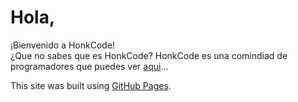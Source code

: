 <h1><b>Hola,</b></br></h1>
¡Bienvenido a HonkCode!</br>
¿Que no sabes que es HonkCode? HonkCode es una comindiad de programadores que puedes ver <a href="https://instagram.com/honkcode" target="_blank">aqui</a>...

This site was built using [GitHub Pages](javascript:alert("KK");).
